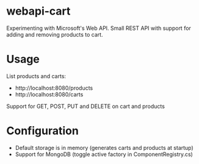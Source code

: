 # webapi-cart
Experimenting with Microsoft's Web API. Small REST API with support for adding and removing products to cart.

# Usage
List products and carts:
* http://localhost:8080/products
* http://localhost:8080/carts

Support for GET, POST, PUT and DELETE on cart and products

# Configuration
* Default storage is in memory (generates carts and products at startup)
* Support for MongoDB (toggle active factory in ComponentRegistry.cs)

